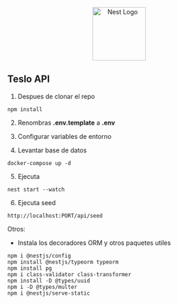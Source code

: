 <p align="center">
  <a href="http://nestjs.com/" target="blank"><img src="https://nestjs.com/img/logo-small.svg" width="120" alt="Nest Logo" /></a>
</p>

[circleci-image]: https://img.shields.io/circleci/build/github/nestjs/nest/master?token=abc123def456
[circleci-url]: https://circleci.com/gh/nestjs/nest

## Teslo API

1. Despues de clonar el repo
```
npm install
```
2. Renombras __.env.template__ a __.env__

3. Configurar variables de entorno 

4. Levantar base de datos 
```
docker-compose up -d
```
5. Ejecuta 
```
nest start --watch
```

6. Ejecuta seed
```
http://localhost:PORT/api/seed

```

Otros: 
- Instala los decoradores ORM y otros paquetes utiles
```
npm i @nestjs/config
npm install @nestjs/typeorm typeorm
npm install pg
npm i class-validator class-transformer
npm install -D @types/uuid
npm i -D @types/multer
npm i @nestjs/serve-static
```
